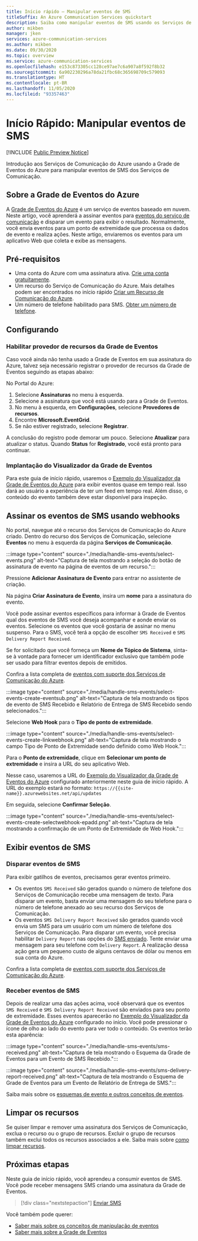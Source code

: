 ```yaml
---
title: Início rápido – Manipular eventos de SMS
titleSuffix: An Azure Communication Services quickstart
description: Saiba como manipular eventos de SMS usando os Serviços de Comunicação do Azure.
author: mikben
manager: jken
services: azure-communication-services
ms.author: mikben
ms.date: 09/30/2020
ms.topic: overview
ms.service: azure-communication-services
ms.openlocfilehash: e153c873305cc128ce97ae7c6a907a8f592f8b32
ms.sourcegitcommit: 6a902230296a78da21fbc68c365698709c579093
ms.translationtype: HT
ms.contentlocale: pt-BR
ms.lasthandoff: 11/05/2020
ms.locfileid: "93357463"
---
```

# <a name="quickstart-handle-sms-events"></a>Início Rápido: Manipular eventos de SMS

[!INCLUDE [Public Preview Notice](../../includes/public-preview-include.md)]

Introdução aos Serviços de Comunicação do Azure usando a Grade de Eventos do Azure para manipular eventos de SMS dos Serviços de Comunicação. 

## <a name="about-azure-event-grid"></a>Sobre a Grade de Eventos do Azure

A [Grade de Eventos do Azure](https://docs.microsoft.com/azure/event-grid/overview) é um serviço de eventos baseado em nuvem. Neste artigo, você aprenderá a assinar eventos para [eventos do serviço de comunicação](../../concepts/event-handling.md) e disparar um evento para exibir o resultado. Normalmente, você envia eventos para um ponto de extremidade que processa os dados de evento e realiza ações. Neste artigo, enviaremos os eventos para um aplicativo Web que coleta e exibe as mensagens.

## <a name="prerequisites"></a>Pré-requisitos
- Uma conta do Azure com uma assinatura ativa. [Crie uma conta gratuitamente](https://azure.microsoft.com/free/?WT.mc_id=A261C142F). 
- Um recurso do Serviço de Comunicação do Azure. Mais detalhes podem ser encontrados no início rápido [Criar um Recurso de Comunicação do Azure](../create-communication-resource.md).
- Um número de telefone habilitado para SMS. [Obter um número de telefone](./get-phone-number.md).

## <a name="setting-up"></a>Configurando

### <a name="enable-event-grid-resource-provider"></a>Habilitar provedor de recursos da Grade de Eventos

Caso você ainda não tenha usado a Grade de Eventos em sua assinatura do Azure, talvez seja necessário registrar o provedor de recursos da Grade de Eventos seguindo as etapas abaixo:

No Portal do Azure:

1. Selecione **Assinaturas** no menu à esquerda.
2. Selecione a assinatura que você está usando para a Grade de Eventos.
3. No menu à esquerda, em **Configurações**, selecione **Provedores de recursos**.
4. Encontre **Microsoft.EventGrid**.
5. Se não estiver registrado, selecione **Registrar**. 

A conclusão do registro pode demorar um pouco. Selecione **Atualizar** para atualizar o status. Quando **Status** for **Registrado**, você está pronto para continuar.

### <a name="event-grid-viewer-deployment"></a>Implantação do Visualizador da Grade de Eventos

Para este guia de início rápido, usaremos o [Exemplo do Visualizador da Grade de Eventos do Azure](https://docs.microsoft.com/samples/azure-samples/azure-event-grid-viewer/azure-event-grid-viewer/) para exibir eventos quase em tempo real. Isso dará ao usuário a experiência de ter um feed em tempo real. Além disso, o conteúdo do evento também deve estar disponível para inspeção.  

## <a name="subscribe-to-the-sms-events-using-web-hooks"></a>Assinar os eventos de SMS usando webhooks

No portal, navegue até o recurso dos Serviços de Comunicação do Azure criado. Dentro do recurso dos Serviços de Comunicação, selecione **Eventos** no menu à esquerda da página **Serviços de Comunicação**.

:::image type="content" source="./media/handle-sms-events/select-events.png" alt-text="Captura de tela mostrando a seleção do botão de assinatura de evento na página de eventos de um recurso.":::

Pressione **Adicionar Assinatura de Evento** para entrar no assistente de criação.

Na página **Criar Assinatura de Evento**, insira um **nome** para a assinatura do evento.

Você pode assinar eventos específicos para informar à Grade de Eventos qual dos eventos de SMS você deseja acompanhar e aonde enviar os eventos. Selecione os eventos que você gostaria de assinar no menu suspenso. Para o SMS, você terá a opção de escolher `SMS Received` e `SMS Delivery Report Received`. 

Se for solicitado que você forneça um **Nome de Tópico de Sistema**, sinta-se à vontade para fornecer um identificador exclusivo que também pode ser usado para filtrar eventos depois de emitidos.

Confira a lista completa de [eventos com suporte dos Serviços de Comunicação do Azure](../../concepts/event-handling.md).

:::image type="content" source="./media/handle-sms-events/select-events-create-eventsub.png" alt-text="Captura de tela mostrando os tipos de evento de SMS Recebido e Relatório de Entrega de SMS Recebido sendo selecionados.":::

Selecione **Web Hook** para o **Tipo de ponto de extremidade**. 

:::image type="content" source="./media/handle-sms-events/select-events-create-linkwebhook.png" alt-text="Captura de tela mostrando o campo Tipo de Ponto de Extremidade sendo definido como Web Hook.":::

Para o **Ponto de extremidade**, clique em **Selecionar um ponto de extremidade** e insira a URL do seu aplicativo Web.

Nesse caso, usaremos a URL do [Exemplo do Visualizador da Grade de Eventos do Azure](https://docs.microsoft.com/samples/azure-samples/azure-event-grid-viewer/azure-event-grid-viewer/) configurado anteriormente neste guia de início rápido. A URL do exemplo estará no formato: `https://{{site-name}}.azurewebsites.net/api/updates`

Em seguida, selecione **Confirmar Seleção**.

:::image type="content" source="./media/handle-sms-events/select-events-create-selectwebhook-epadd.png" alt-text="Captura de tela mostrando a confirmação de um Ponto de Extremidade de Web Hook.":::

## <a name="viewing-sms-events"></a>Exibir eventos de SMS

### <a name="triggering-sms-events"></a>Disparar eventos de SMS

Para exibir gatilhos de eventos, precisamos gerar eventos primeiro.

- Os eventos `SMS Received` são gerados quando o número de telefone dos Serviços de Comunicação recebe uma mensagem de texto. Para disparar um evento, basta enviar uma mensagem do seu telefone para o número de telefone anexado ao seu recurso dos Serviços de Comunicação.
- Os eventos `SMS Delivery Report Received` são gerados quando você envia um SMS para um usuário com um número de telefone dos Serviços de Comunicação. Para disparar um evento, você precisa habilitar `Delivery Report` nas opções do [SMS enviado](../telephony-sms/send.md). Tente enviar uma mensagem para seu telefone com `Delivery Report`. A realização dessa ação gera um pequeno custo de alguns centavos de dólar ou menos em sua conta do Azure.

Confira a lista completa de [eventos com suporte dos Serviços de Comunicação do Azure](../../concepts/event-handling.md).

### <a name="receiving-sms-events"></a>Receber eventos de SMS

Depois de realizar uma das ações acima, você observará que os eventos `SMS Received` e `SMS Delivery Report Received` são enviados para seu ponto de extremidade. Esses eventos aparecerão no [Exemplo do Visualizador da Grade de Eventos do Azure](https://docs.microsoft.com/samples/azure-samples/azure-event-grid-viewer/azure-event-grid-viewer/) configurado no início. Você pode pressionar o ícone de olho ao lado do evento para ver todo o conteúdo. Os eventos terão esta aparência:

:::image type="content" source="./media/handle-sms-events/sms-received.png" alt-text="Captura de tela mostrando o Esquema da Grade de Eventos para um Evento de SMS Recebido.":::

:::image type="content" source="./media/handle-sms-events/sms-delivery-report-received.png" alt-text="Captura de tela mostrando o Esquema de Grade de Eventos para um Evento de Relatório de Entrega de SMS.":::

Saiba mais sobre os [esquemas de evento e outros conceitos de eventos](../../concepts/event-handling.md).

## <a name="clean-up-resources"></a>Limpar os recursos

Se quiser limpar e remover uma assinatura dos Serviços de Comunicação, exclua o recurso ou o grupo de recursos. Excluir o grupo de recursos também exclui todos os recursos associados a ele. Saiba mais sobre [como limpar recursos](../create-communication-resource.md#clean-up-resources).

## <a name="next-steps"></a>Próximas etapas

Neste guia de início rápido, você aprendeu a consumir eventos de SMS. Você pode receber mensagens SMS criando uma assinatura da Grade de Eventos.

> [!div class="nextstepaction"] 
> [Enviar SMS](../telephony-sms/send.md)

Você também pode querer:

 - [Saber mais sobre os conceitos de manipulação de eventos](../../concepts/event-handling.md)
 - [Saber mais sobre a Grade de Eventos](https://docs.microsoft.com/azure/event-grid/overview)
